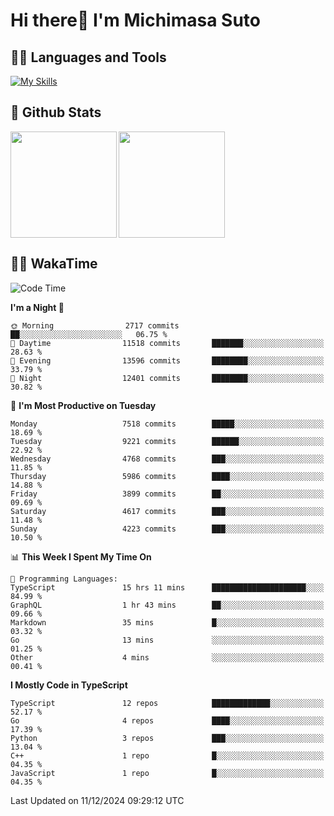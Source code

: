 # Hi there👋 I'm Michimasa Suto

## 🧑‍💻 Languages and Tools
[![My Skills](https://skillicons.dev/icons?i=ts,nextjs,react,vue,python,go,aws,docker,nodejs,redux,solidity,firebase,gcp,js,bootstrap,tailwind,materialui,html,css,wordpress,xd,figma,raspberrypi,arduino)](https://skillicons.dev)

<!--
**Suto-Michimasa/Suto-Michimasa** is a ✨ _special_ ✨ repository because its `README.md` (this file) appears on your GitHub profile.

Here are some ideas to get you started:

- 🔭 I’m currently working on ...
- 🌱 I’m currently learning ...
- 👯 I’m looking to collaborate on ...
- 🤔 I’m looking for help with ...
- 💬 Ask me about ...
- 📫 How to reach me: ...
- 😄 Pronouns: ...
- ⚡ Fun fact: ...
-->
## 💎 Github Stats

<div>
  <img height="170" align="left" src="https://github-readme-stats.vercel.app/api?username=Suto-michimasa&count_private=true&show_icons=true&theme=dark" />
  <img height="170" src="https://github-readme-stats.vercel.app/api/top-langs/?username=Suto-michimasa&langs_count=8&layout=compact&theme=dark" />
</div>

<!-- ## 🏆 GitHub Profile Trophy

<img width="800" src="https://github-profile-trophy.vercel.app/?username=Suto-michimasa&theme=onedark&no-frame=true"/>
 -->

## 🧑‍💻 WakaTime
<!--START_SECTION:waka-->
![Code Time](http://img.shields.io/badge/Code%20Time-385%20hrs%206%20mins-blue)

**I'm a Night 🦉** 

```text
🌞 Morning                2717 commits        ██░░░░░░░░░░░░░░░░░░░░░░░   06.75 % 
🌆 Daytime                11518 commits       ███████░░░░░░░░░░░░░░░░░░   28.63 % 
🌃 Evening                13596 commits       ████████░░░░░░░░░░░░░░░░░   33.79 % 
🌙 Night                  12401 commits       ████████░░░░░░░░░░░░░░░░░   30.82 % 
```
📅 **I'm Most Productive on Tuesday** 

```text
Monday                   7518 commits        █████░░░░░░░░░░░░░░░░░░░░   18.69 % 
Tuesday                  9221 commits        ██████░░░░░░░░░░░░░░░░░░░   22.92 % 
Wednesday                4768 commits        ███░░░░░░░░░░░░░░░░░░░░░░   11.85 % 
Thursday                 5986 commits        ████░░░░░░░░░░░░░░░░░░░░░   14.88 % 
Friday                   3899 commits        ██░░░░░░░░░░░░░░░░░░░░░░░   09.69 % 
Saturday                 4617 commits        ███░░░░░░░░░░░░░░░░░░░░░░   11.48 % 
Sunday                   4223 commits        ███░░░░░░░░░░░░░░░░░░░░░░   10.50 % 
```


📊 **This Week I Spent My Time On** 

```text
💬 Programming Languages: 
TypeScript               15 hrs 11 mins      █████████████████████░░░░   84.99 % 
GraphQL                  1 hr 43 mins        ██░░░░░░░░░░░░░░░░░░░░░░░   09.66 % 
Markdown                 35 mins             █░░░░░░░░░░░░░░░░░░░░░░░░   03.32 % 
Go                       13 mins             ░░░░░░░░░░░░░░░░░░░░░░░░░   01.25 % 
Other                    4 mins              ░░░░░░░░░░░░░░░░░░░░░░░░░   00.41 % 
```

**I Mostly Code in TypeScript** 

```text
TypeScript               12 repos            █████████████░░░░░░░░░░░░   52.17 % 
Go                       4 repos             ████░░░░░░░░░░░░░░░░░░░░░   17.39 % 
Python                   3 repos             ███░░░░░░░░░░░░░░░░░░░░░░   13.04 % 
C++                      1 repo              █░░░░░░░░░░░░░░░░░░░░░░░░   04.35 % 
JavaScript               1 repo              █░░░░░░░░░░░░░░░░░░░░░░░░   04.35 % 
```




 Last Updated on 11/12/2024 09:29:12 UTC
<!--END_SECTION:waka-->
